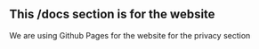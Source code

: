 ## This /docs section is for the website

We are using Github Pages for the website for the privacy section


